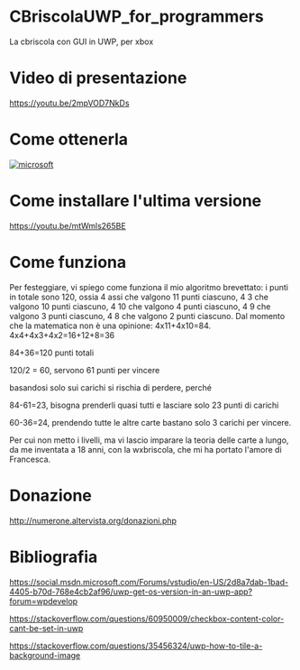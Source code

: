 # CBriscolaUWP_for_programmers
La cbriscola con GUI in UWP, per xbox

# Video di presentazione

https://youtu.be/2mpVOD7NkDs

# Come ottenerla

[![microsoft](https://get.microsoft.com/images/en-us%20dark.svg)](https://www.microsoft.com/store/apps/9NGV8ZD2HN70)

# Come installare l'ultima versione

https://youtu.be/mtWmls265BE

# Come funziona
Per festeggiare, vi spiego come funziona il mio algoritmo brevettato:
i punti in totale sono 120, ossia 4 assi che valgono 11 punti ciascuno, 4 3 che valgono 10 punti ciascuno, 4 10 che valgono 4 punti ciascuno, 4 9 che valgono 3 punti ciascuno, 4 8 che valgono 2 punti ciascuno.
Dal momento che la matematica non è una opinione:
4x11+4x10=84.
4x4+4x3+4x2=16+12+8=36

84+36=120 punti totali

120/2 = 60, servono 61 punti per vincere

basandosi solo sui carichi si rischia di perdere, perché

84-61=23, bisogna prenderli quasi tutti e lasciare solo 23 punti di carichi

60-36=24, prendendo tutte le altre carte bastano solo 3 carichi per vincere.

Per cui non metto i livelli, ma vi lascio imparare la teoria delle carte a lungo, da me inventata a 18 anni, con la wxbriscola, che mi ha portato l'amore di Francesca. 


# Donazione

http://numerone.altervista.org/donazioni.php

# Bibliografia
https://social.msdn.microsoft.com/Forums/vstudio/en-US/2d8a7dab-1bad-4405-b70d-768e4cb2af96/uwp-get-os-version-in-an-uwp-app?forum=wpdevelop

https://stackoverflow.com/questions/60950009/checkbox-content-color-cant-be-set-in-uwp

https://stackoverflow.com/questions/35456324/uwp-how-to-tile-a-background-image
